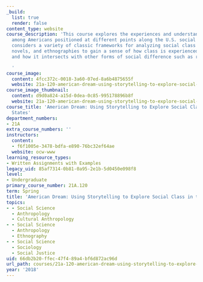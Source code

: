 ```yaml
---
_build:
  list: true
  render: false
content_type: website
course_description: 'This course explores the experiences and understandings of class
  among Americans positioned at different points along the U.S. social spectrum. It
  considers a variety of classic frameworks for analyzing social class and uses memoirs,
  novels, and ethnographies to gain a sense of how class is experienced in daily life
  and how it intersects with other forms of social difference such as race and gender.

  '
course_image:
  content: 4fcc372c-0018-3a60-07ed-8a6b4875655f
  website: 21a-120-american-dream-using-storytelling-to-explore-social-class-in-the-united-states-spring-2018
course_image_thumbnail:
  content: d9d0a824-a15d-0dea-0c85-995178896b8f
  website: 21a-120-american-dream-using-storytelling-to-explore-social-class-in-the-united-states-spring-2018
course_title: 'American Dream: Using Storytelling to Explore Social Class in the United
  States'
department_numbers:
- 21A
extra_course_numbers: ''
instructors:
  content:
  - f6f1005e-3478-bdfa-e890-76bc32ef64ae
  website: ocw-www
learning_resource_types:
- Written Assignments with Examples
legacy_uid: 85af7314-0b81-0a95-2e1b-5d0450e098f8
level:
- Undergraduate
primary_course_number: 21A.120
term: Spring
title: 'American Dream: Using Storytelling to Explore Social Class in the United States'
topics:
- - Social Science
  - Anthropology
  - Cultural Anthropology
- - Social Science
  - Anthropology
  - Ethnography
- - Social Science
  - Sociology
  - Social Justice
uid: 66db2b20-ffec-47f4-89a4-bf6d872ac96d
url_path: courses/21a-120-american-dream-using-storytelling-to-explore-social-class-in-the-united-states-spring-2018
year: '2018'
---
```

